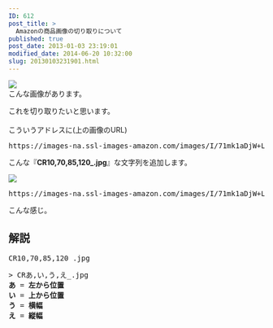 ```yaml
---
ID: 612
post_title: >
  Amazonの商品画像の切り取りについて
published: true
post_date: 2013-01-03 23:19:01
modified_date: 2014-06-20 10:32:00
slug: 20130103231901.html
---
```

<a href="http://goo.gl/ufFGl" target="_blank"><img decoding="async" lazyload="lazy" src="https://images-na.ssl-images-amazon.com/images/I/71mk1aDjW%2BL._SL300_.jpg" /></a><br />
こんな画像があります。</p>
<p>これを切り取りたいと思います。<br />
<!--more--><br />
こういうアドレスに(上の画像のURL)</p>
<pre class="prettyprint linenums">https://images-na.ssl-images-amazon.com/images/I/71mk1aDjW+L._SL300_.jpg</pre>
<p>こんな『<b>CR10,70,85,120_.jpg</b>』な文字列を追加します。</p>
<p><a href="http://goo.gl/ufFGl" target="_blank"><img decoding="async" lazyload="lazy" src="https://images-na.ssl-images-amazon.com/images/I/71mk1aDjW+L._SL300_CR10,70,85,120_.jpg" /></a>
<pre class="prettyprint linenums">https://images-na.ssl-images-amazon.com/images/I/71mk1aDjW+L._SL300_<b>CR10,70,85,120_.jpg</b></pre>
<p>こんな感じ。</p>
<h2>解説</h2>
<pre class="prettyprint linenums">CR10,70,85,120_.jpg</pre>
<pre>> CRあ,い,う,え_.jpg
<b>あ</b> = <span class="text-info"><b>左から位置</b></span>
<b>い</b> = <span class="text-info"><b>上から位置</b></span>
<b>う</b> = <span class="text-info"><b>横幅</b></span>
<b>え</b> = <span class="text-info"><b>縦幅</b></span></pre>
